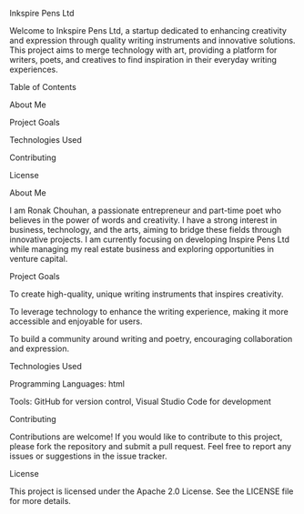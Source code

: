 Inkspire Pens Ltd

Welcome to Inkspire Pens Ltd, a startup dedicated to enhancing creativity and expression through quality writing instruments and innovative solutions. This project aims to merge technology with art, providing a platform for writers, poets, and creatives to find inspiration in their everyday writing experiences.

Table of Contents

About Me

Project Goals

Technologies Used

Contributing

License



About Me

I am Ronak Chouhan, a passionate entrepreneur and part-time poet who believes in the power of words and creativity. I have a strong interest in business, technology, and the arts, aiming to bridge these fields through innovative projects. I am currently focusing on developing Inspire Pens Ltd while managing my real estate business and exploring opportunities in venture capital.

Project Goals

To create high-quality, unique writing instruments that inspires creativity.

To leverage technology to enhance the writing experience, making it more accessible and enjoyable for users.

To build a community around writing and poetry, encouraging collaboration and expression.


Technologies Used

Programming Languages: html

Tools: GitHub for version control, Visual Studio Code for development


Contributing

Contributions are welcome! If you would like to contribute to this project, please fork the repository and submit a pull request. Feel free to report any issues or suggestions in the issue tracker.

License

This project is licensed under the Apache 2.0 License. See the LICENSE file for more details.

